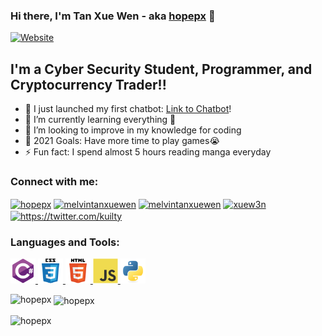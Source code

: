 ### Hi there, I'm Tan Xue Wen - aka [hopepx](https://hopeparadoxsolos.wixsite.com/tanxuewen) 👋

[![Website](https://img.shields.io/website?label=https://hopeparadoxsolos.wixsite.com/tanxuewen&style=for-the-badge&url=https%3A%2F%2Fhttps://hopeparadoxsolos.wixsite.com/tanxuewen)](https://hopeparadoxsolos.wixsite.com/tanxuewen)
## I'm a Cyber Security Student, Programmer, and Cryptocurrency Trader!!

- 🔭 I just launched my first chatbot: [Link to Chatbot](https://hopeparadoxsolosgmailcom.intelaedu.com/)!
- 🌱 I’m currently learning everything 🤣
- 👯 I’m looking to improve in my knowledge for coding
- 🥅 2021 Goals: Have more time to play games😭
- ⚡ Fun fact:  I spend almost 5 hours reading manga everyday

### Connect with me:
<a href="https://www.youtube.com/c/hopepx" target="blank"><img align="center" src="https://raw.githubusercontent.com/rahuldkjain/github-profile-readme-generator/master/src/images/icons/Social/youtube.svg" alt="hopepx" height="30" width="40" /></a>
<a href="https://linkedin.com/in/melvintanxuewen" target="blank"><img align="center" src="https://raw.githubusercontent.com/rahuldkjain/github-profile-readme-generator/master/src/images/icons/Social/linked-in-alt.svg" alt="melvintanxuewen" height="30" width="40" /></a>
<a href="https://www.facebook.com/tan.xuewen02/" target="blank"><img align="center" src="https://raw.githubusercontent.com/rahuldkjain/github-profile-readme-generator/master/src/images/icons/Social/facebook.svg" alt="melvintanxuewen" height="30" width="40" /></a>
<a href="https://www.instagram.com/xuew3n/" target="blank"><img align="center" src="https://raw.githubusercontent.com/rahuldkjain/github-profile-readme-generator/master/src/images/icons/Social/instagram.svg" alt="xuew3n" height="30" width="40" /></a>
<a href="https://twitter.com/kuilty" target="blank"><img align="center" src="https://raw.githubusercontent.com/rahuldkjain/github-profile-readme-generator/master/src/images/icons/Social/twitter.svg" alt="https://twitter.com/kuilty" height="30" width="40" /></a>
</p>

### Languages and Tools:
<p align="left"> <a href="https://www.w3schools.com/cs/" target="_blank"> <img src="https://raw.githubusercontent.com/devicons/devicon/master/icons/csharp/csharp-original.svg" alt="csharp" width="40" height="40"/> </a> <a href="https://www.w3schools.com/css/" target="_blank"> <img src="https://raw.githubusercontent.com/devicons/devicon/master/icons/css3/css3-original-wordmark.svg" alt="css3" width="40" height="40"/> </a> <a href="https://www.w3.org/html/" target="_blank"> <img src="https://raw.githubusercontent.com/devicons/devicon/master/icons/html5/html5-original-wordmark.svg" alt="html5" width="40" height="40"/> </a> <a href="https://developer.mozilla.org/en-US/docs/Web/JavaScript" target="_blank"> <img src="https://raw.githubusercontent.com/devicons/devicon/master/icons/javascript/javascript-original.svg" alt="javascript" width="40" height="40"/> </a> <a href="https://www.python.org" target="_blank"> <img src="https://raw.githubusercontent.com/devicons/devicon/master/icons/python/python-original.svg" alt="python" width="40" height="40"/> </a> </p>

<p><img align="left" src="https://github-readme-stats.vercel.app/api/top-langs?username=hopepx&show_icons=true&locale=en&layout=compact" alt="hopepx" /></p>

<p>&nbsp;<img align="center" src="https://github-readme-stats.vercel.app/api?username=hopepx&show_icons=true&locale=en" alt="hopepx" /></p>

<p><img align="center" src="https://github-readme-streak-stats.herokuapp.com/?user=hopepx&" alt="hopepx" /></p>
